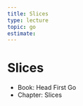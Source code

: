 ```yaml
---
title: Slices
type: lecture
topic: go
estimate:
---
```


# Slices

- Book: Head First Go
- Chapter: Slices
